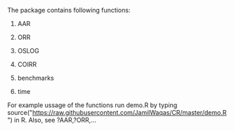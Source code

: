 The package contains following functions:

1) AAR

2) ORR

3) OSLOG

4) COIRR

5) benchmarks

6) time

For example ussage of the functions run demo.R by typing source("https://raw.githubusercontent.com/JamilWaqas/CR/master/demo.R") in R. Also, see ?AAR,?ORR,...
